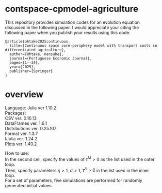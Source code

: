 # contspace-cpmodel-agriculture

This repository provides simulation codes for an evolution equation discussed in the following paper.
I would appreciate your citing the following paper when you publish your results using this code.

```
@article{ohtake2025continuous,
  title={Continuous space core-periphery model with transport costs in differentiated agriculture},
  author={Ohtake, Kensuke},
  journal={Portuguese Economic Journal},
  pages={1--34},
  year={2025},
  publisher={Springer}
}
```

# overview
Language: Julia ver 1.10.2  
Packages:  
CSV ver. 0.10.13  
DataFrames ver. 1.6.1  
Distributions ver. 0.25.107  
Format ver. 1.3.7  
IJulia ver. 1.24.2  
Plots ver. 1.40.2

How to use:  
In the second cell, specify the values of $\tau^M>0$ as the list used in the outer loop.  
Then, specify parameters $\eta>1$, $\sigma>1$, $\tau^A>0$ in the list used in the inner loop.  
For a set of parameters, five simulations are performed for randomly generated initial values.

